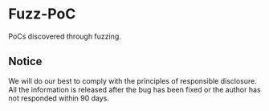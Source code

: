 # Fuzz-PoC

PoCs discovered through fuzzing.

## Notice

We will do our best to comply with the principles of responsible disclosure. All the information is released after the bug has been fixed or the author has not responded within 90 days.
